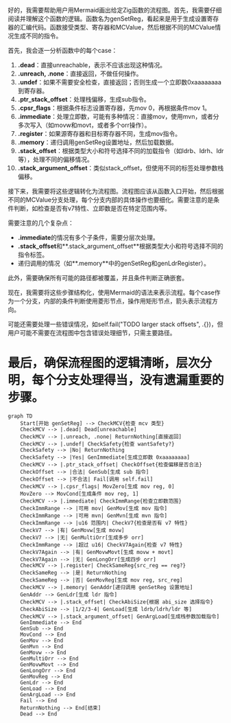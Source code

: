 好的，我需要帮助用户用Mermaid画出给定Zig函数的流程图。首先，我需要仔细阅读并理解这个函数的逻辑。函数名为genSetReg，看起来是用于生成设置寄存器的汇编代码。函数接受类型、寄存器和MCValue，然后根据不同的MCValue情况生成不同的指令。

首先，我会逐一分析函数中的每个case：

1. **.dead**：直接unreachable，表示不应该出现这种情况。
2. **.unreach, .none**：直接返回，不做任何操作。
3. **.undef**：如果不需要安全检查，直接返回；否则生成一个立即数0xaaaaaaaa到寄存器。
4. **.ptr_stack_offset**：处理栈偏移，生成sub指令。
5. **.cpsr_flags**：根据条件标志设置寄存器，先mov 0，再根据条件mov 1。
6. **.immediate**：处理立即数，可能有多种情况：直接mov，使用mvn，或者分多次写入（如movw和movt，或者多个orr操作）。
7. **.register**：如果源寄存器和目标寄存器不同，生成mov指令。
8. **.memory**：递归调用genSetReg设置地址，然后加载数据。
9. **.stack_offset**：根据类型大小和符号选择不同的加载指令（如ldrb、ldrh、ldr等），处理不同的偏移情况。
10. **.stack_argument_offset**：类似stack_offset，但使用不同的标签处理参数栈偏移。

接下来，我需要将这些逻辑转化为流程图。流程图应该从函数入口开始，然后根据不同的MCValue分支处理，每个分支内部的具体操作也要细化。需要注意的是条件判断，如检查是否有v7特性、立即数是否在特定范围内等。

需要注意的几个复杂点：

- **.immediate**的情况有多个子条件，需要分层次处理。
- **.stack_offset**和**.stack_argument_offset**根据类型大小和符号选择不同的指令标签。
- 递归调用的情况（如**.memory**中的genSetReg和genLdrRegister）。

此外，需要确保所有可能的路径都被覆盖，并且条件判断正确嵌套。

现在，我需要将这些步骤结构化，使用Mermaid的语法来表示流程。每个case作为一个分支，内部的条件判断使用菱形节点，操作用矩形节点，箭头表示流程方向。

可能还需要处理一些错误情况，如self.fail("TODO larger stack offsets", .{})，但用户可能不需要在流程图中包含错误处理细节，只需主要路径。

最后，确保流程图的逻辑清晰，层次分明，每个分支处理得当，没有遗漏重要的步骤。
================================================
```mermaid
graph TD
    Start[开始 genSetReg] --> CheckMCV{检查 mcv 类型}
    CheckMCV --> |.dead| Dead[unreachable]
    CheckMCV --> |.unreach, .none| ReturnNothing[直接返回]
    CheckMCV --> |.undef| CheckSafety{检查 wantSafety?}
    CheckSafety --> |No| ReturnNothing
    CheckSafety --> |Yes| GenImmediate[生成立即数 0xaaaaaaaa]
    CheckMCV --> |.ptr_stack_offset| CheckOffset{检查偏移是否合法}
    CheckOffset --> |合法| GenSub[生成 sub 指令]
    CheckOffset --> |不合法| Fail[调用 self.fail]
    CheckMCV --> |.cpsr_flags| MovZero[生成 mov reg, 0]
    MovZero --> MovCond[生成条件 mov reg, 1]
    CheckMCV --> |.immediate| CheckImmRange{检查立即数范围}
    CheckImmRange --> |可用 mov| GenMov[生成 mov 指令]
    CheckImmRange --> |可用 mvn| GenMvn[生成 mvn 指令]
    CheckImmRange --> |u16 范围内| CheckV7{检查是否有 v7 特性}
    CheckV7 --> |有| GenMovw[生成 movw]
    CheckV7 --> |无| GenMultiOrr[生成多步 orr]
    CheckImmRange --> |超过 u16| CheckV7Again{检查 v7 特性}
    CheckV7Again --> |有| GenMovwMovt[生成 movw + movt]
    CheckV7Again --> |无| GenLongOrr[生成四步 orr]
    CheckMCV --> |.register| CheckSameReg{src_reg == reg?}
    CheckSameReg --> |是| ReturnNothing
    CheckSameReg --> |否| GenMovReg[生成 mov reg, src_reg]
    CheckMCV --> |.memory| GenAddr[递归调用 genSetReg 设置地址]
    GenAddr --> GenLdr[生成 ldr 指令]
    CheckMCV --> |.stack_offset| CheckAbiSize{根据 abi_size 选择指令}
    CheckAbiSize --> |1/2/3-4| GenLoad[生成 ldrb/ldrh/ldr 等]
    CheckMCV --> |.stack_argument_offset| GenArgLoad[生成栈参数加载指令]
    GenImmediate --> End
    GenSub --> End
    MovCond --> End
    GenMov --> End
    GenMvn --> End
    GenMovw --> End
    GenMultiOrr --> End
    GenMovwMovt --> End
    GenLongOrr --> End
    GenMovReg --> End
    GenLdr --> End
    GenLoad --> End
    GenArgLoad --> End
    Fail --> End
    ReturnNothing --> End[结束]
    Dead --> End
```